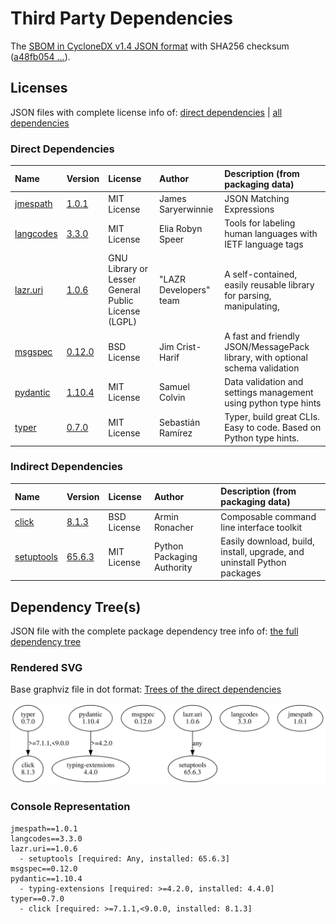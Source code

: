 # Third Party Dependencies

<!--[[[fill sbom_sha256()]]]-->
The [SBOM in CycloneDX v1.4 JSON format](https://git.sr.ht/~sthagen/turvallisuusneuvonta/blob/default/sbom.json) with SHA256 checksum ([a48fb054 ...](https://git.sr.ht/~sthagen/turvallisuusneuvonta/blob/default/sbom.json.sha256 "sha256:a48fb0547d102adfc5daca31e1d3c47c6077623b1099e69644187c08bbbc4686")).
<!--[[[end]]] (checksum: d01c562dc6d72b87118e28c8d5f872ce)-->
## Licenses

JSON files with complete license info of: [direct dependencies](direct-dependency-licenses.json) | [all dependencies](all-dependency-licenses.json)

### Direct Dependencies

<!--[[[fill direct_dependencies_table()]]]-->
| Name                                                | Version                                             | License                                             | Author                 | Description (from packaging data)                                             |
|:----------------------------------------------------|:----------------------------------------------------|:----------------------------------------------------|:-----------------------|:------------------------------------------------------------------------------|
| [jmespath](https://github.com/jmespath/jmespath.py) | [1.0.1](https://pypi.org/project/jmespath/1.0.1/)   | MIT License                                         | James Saryerwinnie     | JSON Matching Expressions                                                     |
| [langcodes](https://github.com/rspeer/langcodes)    | [3.3.0](https://pypi.org/project/langcodes/3.3.0/)  | MIT License                                         | Elia Robyn Speer       | Tools for labeling human languages with IETF language tags                    |
| [lazr.uri](https://launchpad.net/lazr.uri)          | [1.0.6](https://pypi.org/project/lazr.uri/1.0.6/)   | GNU Library or Lesser General Public License (LGPL) | "LAZR Developers" team | A self-contained, easily reusable library for parsing, manipulating,          |
| [msgspec](https://jcristharif.com/msgspec/)         | [0.12.0](https://pypi.org/project/msgspec/0.12.0/)  | BSD License                                         | Jim Crist-Harif        | A fast and friendly JSON/MessagePack library, with optional schema validation |
| [pydantic](https://github.com/pydantic/pydantic)    | [1.10.4](https://pypi.org/project/pydantic/1.10.4/) | MIT License                                         | Samuel Colvin          | Data validation and settings management using python type hints               |
| [typer](https://github.com/tiangolo/typer)          | [0.7.0](https://pypi.org/project/typer/0.7.0/)      | MIT License                                         | Sebastián Ramírez      | Typer, build great CLIs. Easy to code. Based on Python type hints.            |
<!--[[[end]]] (checksum: 919e249c2b7a94c79f0db54f4dd924fe)-->

### Indirect Dependencies

<!--[[[fill indirect_dependencies_table()]]]-->
| Name                                             | Version                                               | License     | Author                     | Description (from packaging data)                                       |
|:-------------------------------------------------|:------------------------------------------------------|:------------|:---------------------------|:------------------------------------------------------------------------|
| [click](https://palletsprojects.com/p/click/)    | [8.1.3](https://pypi.org/project/click/8.1.3/)        | BSD License | Armin Ronacher             | Composable command line interface toolkit                               |
| [setuptools](https://github.com/pypa/setuptools) | [65.6.3](https://pypi.org/project/setuptools/65.6.3/) | MIT License | Python Packaging Authority | Easily download, build, install, upgrade, and uninstall Python packages |
<!--[[[end]]] (checksum: 7aace7203578d639df84d5b07ba0be96)-->

## Dependency Tree(s)

JSON file with the complete package dependency tree info of: [the full dependency tree](package-dependency-tree.json)

### Rendered SVG

Base graphviz file in dot format: [Trees of the direct dependencies](package-dependency-tree.dot.txt)

<img src="./package-dependency-tree.svg" alt="Trees of the direct dependencies" title="Trees of the direct dependencies"/>

### Console Representation

<!--[[[fill dependency_tree_console_text()]]]-->
````console
jmespath==1.0.1
langcodes==3.3.0
lazr.uri==1.0.6
  - setuptools [required: Any, installed: 65.6.3]
msgspec==0.12.0
pydantic==1.10.4
  - typing-extensions [required: >=4.2.0, installed: 4.4.0]
typer==0.7.0
  - click [required: >=7.1.1,<9.0.0, installed: 8.1.3]
````
<!--[[[end]]] (checksum: cf32aad93cedb8c15f44bec70a11eee2)-->
